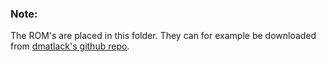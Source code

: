 ### Note:
The ROM's are placed in this folder. They can for example be downloaded from [dmatlack's github repo](https://github.com/dmatlack/chip8).
 